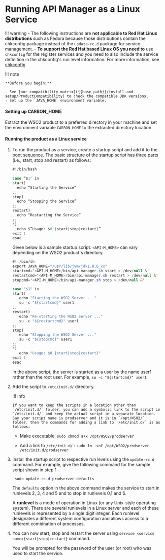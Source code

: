 # Running API Manager as a Linux Service

!!! warning
    - The following instructions are **not applicable to Red Hat Linux distributions** such as Fedora because those distributions contain the chkconfig package instead of the `update-rc.d` package for service management. 
    - **To support the Red Hat based Linux OS you need to** use `chkconfig` for the register services and you need to also include the service definition in the chkconfig's run level information. For more information, see [chkconfig](https://linux.die.net/man/8/chkconfig).

!!! note

    **Before you begin:**

    - See [our compatibility matrix]({{base_path}}/install-and-setup/ProductCompatibility) to check the compatible JDK versions. 
    - Set up the `JAVA_HOME` environment variable.

#### Setting up CARBON\_HOME

Extract the WSO2 product to a preferred directory in your machine and set the environment variable `CARBON_HOME` to the extracted directory location.

#### Running the product as a Linux service

1.  To run the product as a service, create a startup script and add it to the boot sequence. The basic structure of the startup script has three parts (i.e., start, stop and restart) as follows:

    ``` java
    #!/bin/bash
   
    case “$1″ in
    start)
      echo “Starting the Service”
    ;;
    stop)
      echo “Stopping the Service”
    ;;
    restart)
      echo “Restarting the Service”
    ;;
    *)
      echo $”Usage: $0 {start|stop|restart}”
    exit 1
    esac
    ```

    Given below is a sample startup script. `<API-M_HOME>` can vary depending on the WSO2 product's directory.

    ``` java
    #! /bin/sh
    export JAVA_HOME="/usr/lib/jvm/jdk1.8.0_xx"
    startcmd='<API-M_HOME>/bin/api-manager.sh start > /dev/null &'
    restartcmd='<API-M_HOME>/bin/api-manager.sh restart > /dev/null &'
    stopcmd='<API-M_HOME>/bin/api-manager.sh stop > /dev/null &'

    case "$1" in
    start)
       echo "Starting the WSO2 Server ..."
       su -c "${startcmd}" user1
    ;;
    restart)
       echo "Re-starting the WSO2 Server ..."
       su -c "${restartcmd}" user1
    ;;
    stop)
       echo "Stopping the WSO2 Server ..."
       su -c "${stopcmd}" user1
    ;;
    *)
       echo "Usage: $0 {start|stop|restart}"
    exit 1
    esac
    ```

    In the above script, the server is started as a user by the name user1 rather than the root user. For example, `su -c "${startcmd}" user1`

2.  Add the script to `/etc/init.d/` directory.

    !!! info

        If you want to keep the scripts in a location other than `/etc/init.d/` folder, you can add a symbolic link to the script in `/etc/init.d/` and keep the actual script in a separate location. Say your script name is prodserver and it is in `/opt/WSO2/` folder, then the commands for adding a link to `/etc/init.d/` is as follows:

    -   Make executable: `sudo chmod a+x /opt/WSO2/prodserver            `

    -   Add a link to `/etc/init.d/` : `sudo ln -snf /opt/WSO2/prodserver /etc/init.d/prodserver           `


3.  Install the startup script to respective run levels using the `update-rc.d` command. For example, give the following command for the sample script shown in step 1:

    ``` java
     sudo update-rc.d prodserver defaults 
    ```

    The `defaults` option in the above command makes the service to start in runlevels 2, 3, 4 and 5 and to stop in runlevels 0,1 and 6.

    A **runlevel** is a mode of operation in Linux (or any Unix-style operating system). There are several runlevels in a Linux server and each of these runlevels is represented by a single digit integer. Each runlevel designates a different system configuration and allows access to a different combination of processes.

4.  You can now start, stop and restart the server using `service <service name>{start|stop|restart}` command. 

    You will be prompted for the password of the user (or root) who was used to start the service.


